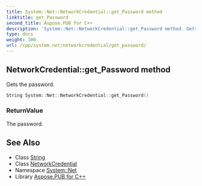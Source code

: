 ```yaml
---
title: System::Net::NetworkCredential::get_Password method
linktitle: get_Password
second_title: Aspose.PUB for C++
description: 'System::Net::NetworkCredential::get_Password method. Gets the password in C++.'
type: docs
weight: 300
url: /cpp/system.net/networkcredential/get_password/
---
```

## NetworkCredential::get_Password method


Gets the password.

```cpp
String System::Net::NetworkCredential::get_Password()
```


### ReturnValue

The password.

## See Also

* Class [String](../../../system/string/)
* Class [NetworkCredential](../)
* Namespace [System::Net](../../)
* Library [Aspose.PUB for C++](../../../)
